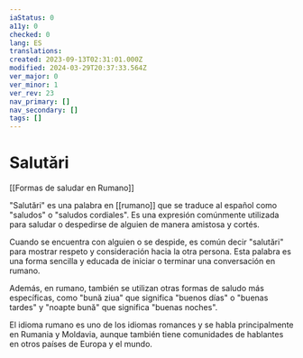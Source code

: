 ```yaml
---
iaStatus: 0
a11y: 0
checked: 0
lang: ES
translations: 
created: 2023-09-13T02:31:01.000Z
modified: 2024-03-29T20:37:33.564Z
ver_major: 0
ver_minor: 1
ver_rev: 23
nav_primary: []
nav_secondary: []
tags: []
---
```

# Salutări

[[Formas de saludar en Rumano]]

"Salutări" es una palabra en [[rumano]] que se traduce al español como "saludos" o "saludos cordiales". Es una expresión comúnmente utilizada para saludar o despedirse de alguien de manera amistosa y cortés.

Cuando se encuentra con alguien o se despide, es común decir "salutări" para mostrar respeto y consideración hacia la otra persona. Esta palabra es una forma sencilla y educada de iniciar o terminar una conversación en rumano.

Además, en rumano, también se utilizan otras formas de saludo más específicas, como "bună ziua" que significa "buenos días" o "buenas tardes" y "noapte bună" que significa "buenas noches".

El idioma rumano es uno de los idiomas romances y se habla principalmente en Rumania y Moldavia, aunque también tiene comunidades de hablantes en otros países de Europa y el mundo.